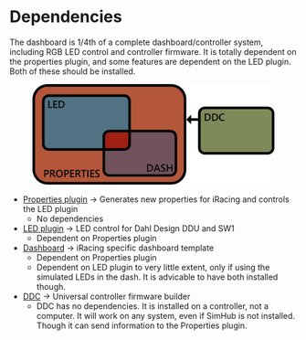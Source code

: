 # Dependencies

The dashboard is 1/4th of a complete dashboard/controller system, including RGB LED control and controller firmware. It is totally dependent on the properties plugin, and some features are dependent on the LED plugin. Both of these should be installed.&#x20;

<figure><img src="../.gitbook/assets/Dependencies.png" alt=""><figcaption></figcaption></figure>

* [Properties plugin](https://github.com/andreasdahl1987/DahlDesignProperties) -> Generates new properties for iRacing and controls the LED plugin
  * No dependencies
* [LED plugin](https://github.com/andreasdahl1987/DahlDesignLED) -> LED control for Dahl Design DDU and SW1
  * Dependent on Properties plugin
* [Dashboard](https://github.com/andreasdahl1987/DahlDesignDash) -> iRacing specific dashboard template
  * Dependent on Properties plugin
  * Dependent on LED plugin to very little extent, only if using the simulated LEDs in the dash. It is advicable to have both installed though.
* [DDC](https://github.com/andreasdahl1987/DahlDesignDDC) -> Universal controller firmware builder
  * DDC has no dependencies. It is installed on a controller, not a computer. It will work on any system, even if SimHub is not installed. Though it can send information to the Properties plugin.
